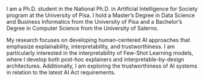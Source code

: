 I am a Ph.D. student in the National Ph.D. in Artificial Intelligence for Society program at the University of Pisa.
I hold a Master’s Degree in Data Science and Business Informatics from the University of Pisa and a Bachelor’s Degree in Computer Science from the University of Salerno.

My research focuses on developing human-centered AI approaches that emphasize explainability, interpretability, and trustworthiness.
I am particularly interested in the interpretability of Few-Shot Learning models, where I develop both post-hoc explainers and interpretable-by-design architectures.
Additionally, I am exploring the trustworthiness of AI systems in relation to the latest AI Act requirements.
